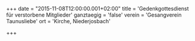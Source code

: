 +++
date = "2015-11-08T12:00:00.001+02:00"
title = 'Gedenkgottesdienst für verstorbene Mitglieder'
ganztaegig = 'false'
verein = 'Gesangverein Taunusliebe'
ort = 'Kirche, Niederjosbach'

+++

      